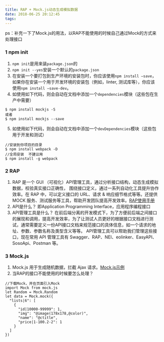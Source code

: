 ```yaml
---
title: RAP + Mock.js动态生成模拟数据
date: 2018-06-25 20:12:45
tags:
---
```


ps：补充一下了Mock.js的用法，以RAP不能使用的时候自己通过Mock的方式来处理接口
<escape><!-- more --></escape>
### 1 npm init
1.  `npm init`是用来装`package.json`的
2.  `npm init --yes`安装一个默认的`package.json`
3.  在安装一个要打包到生产环境的安装包时，你应该使用`npm install —save`，如果你在安装一个用于开发环境的安装包（例如，linter, 测试库等），你应该使用`npm install —save-dev`。
4.  如使用如下代码，则会自动在文档中添加一个`dependencies`模块（这些包在生产中需要）
```
$ npm install mockjs -S
或者
$ npm install mockjs --save 
```
5.  如使用如下代码，则会自动在文档中添加一个`devDependencies`模块（这些包用于开发和测试）
```
//安装到你项目的目录
$ npm install webpack -D
//全局安装  不建议用
$ npm install -g webpack  
```

### 2 RAP
1.  RAP 是一个 GUI （可视化）API管理工具，通过分析接口结构，动态生成模拟数据，校验真实接口正确性， 围绕接口定义，通过一系列自动化工具提升协作效率。在 RAP 中，可以定义接口的 URL、请求 & 响应细节格式等等。还提供 MOCK 服务、测试服务等工具，帮助开发团队提高开发效率。[RAP使用手册](https://github.com/thx/RAP/wiki/user_manual_cn)
2.  API是什么？
即Application Programming Interface，应用程序编程接口
3.  API管理工具是什么？
在前后端分离的开发模式下，为了方便前后端之间接口的展现和调用，提高开发效率，为了让测试人员更好的根据接口文档进行测试，通常需要定义一份API接口文档来规范接口的具体信息，如一个请求的地址、参数、参数名称及类型含义等等。 
API管理工具可以帮助我们管理这些接口，现在常用 API 管理工具有 Swagger、RAP、NEI、eolinker、EasyAPI、SosoApi、Postman 等。

### 3 Mock.js
1.  Mock.js 用于生成随机数据，拦截 Ajax 请求。[Mock.js示例](http://mockjs.com/examples.html)
2.  当RAP的接口不能使用的时候要怎么处理？
```
//下载Mock，并在页面引入Mock
import Mock from mock.js
let Random = Mock.Random
let data = Mock.mock({
  "lists|6": [
    {
      "id|10000-99999": 1,
      "img": "@image(178x178,@color)",
      "name": "@ctitle",
      "price|1-100.2-2": 1
    }
  ]
})
```
